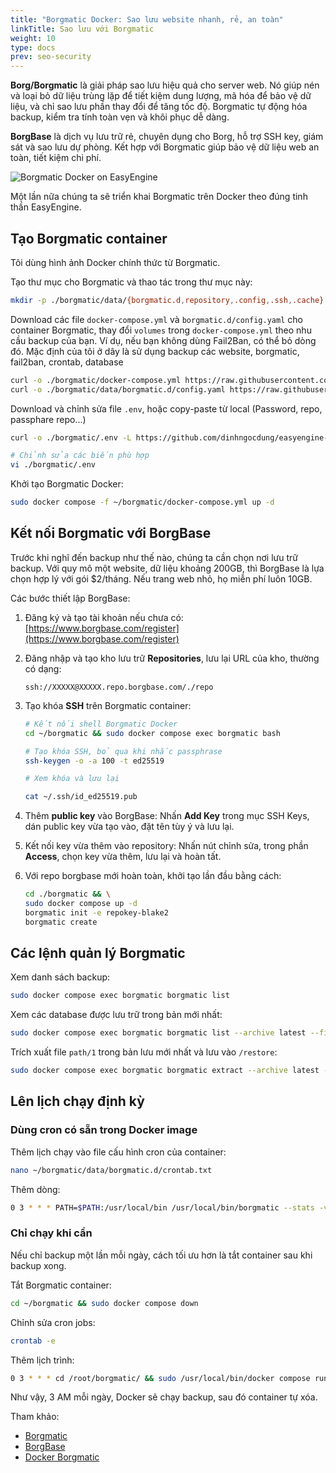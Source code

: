 ```yaml
---
title: "Borgmatic Docker: Sao lưu website nhanh, rẻ, an toàn"
linkTitle: Sao lưu với Borgmatic
weight: 10
type: docs
prev: seo-security
---
```


**Borg/Borgmatic** là giải pháp sao lưu hiệu quả cho server web. Nó giúp nén và loại bỏ dữ liệu trùng lặp để tiết kiệm dung lượng, mã hóa để bảo vệ dữ liệu, và chỉ sao lưu phần thay đổi để tăng tốc độ. Borgmatic tự động hóa backup, kiểm tra tính toàn vẹn và khôi phục dễ dàng.  

**BorgBase** là dịch vụ lưu trữ rẻ, chuyên dụng cho Borg, hỗ trợ SSH key, giám sát và sao lưu dự phòng. Kết hợp với Borgmatic giúp bảo vệ dữ liệu web an toàn, tiết kiệm chi phí.  

![Borgmatic Docker on EasyEngine](/images/borgmatic-docker-easyengine.svg)

Một lần nữa chúng ta sẽ triển khai Borgmatic trên Docker theo đúng tinh thần EasyEngine. 

## Tạo Borgmatic container

Tôi dùng hình ảnh Docker chính thức từ Borgmatic.  

Tạo thư mục cho Borgmatic và thao tác trong thư mục này:  

```bash
mkdir -p ./borgmatic/data/{borgmatic.d,repository,.config,.ssh,.cache}
```

Download các file  `docker-compose.yml` và `borgmatic.d/config.yaml` cho container Borgmatic, thay đổi `volumes` trong `docker-compose.yml` theo nhu cầu backup của bạn. Ví dụ, nếu bạn không dùng Fail2Ban, có thể bỏ dòng đó. Mặc định của tôi ở dây là sử dụng backup các website, borgmatic, fail2ban, crontab, database

```bash
curl -o ./borgmatic/docker-compose.yml https://raw.githubusercontent.com/dinhngocdung/easyengine-stack/refs/heads/main/borgmatic/docker-compose.yml
curl -o ./borgmatic/data/borgmatic.d/config.yaml https://raw.githubusercontent.com/dinhngocdung/easyengine-docker-stack/refs/heads/main/borgmatic/data/borgmatic.d/config.yaml
```

Download và chỉnh sửa file `.env`, hoặc copy-paste từ local (Password, repo, passphare repo...)
```bash
curl -o ./borgmatic/.env -L https://github.com/dinhngocdung/easyengine-dock-stack/raw/refs/heads/main/borgmatic/.env

# Chỉnh sửa các biến phù hợp
vi ./borgmatic/.env
```

Khởi tạo Borgmatic Docker:  

```bash
sudo docker compose -f ~/borgmatic/docker-compose.yml up -d
```

## Kết nối Borgmatic với BorgBase  

Trước khi nghĩ đến backup như thế nào, chúng ta cần chọn nơi lưu trữ backup. Với quy mô một website, dữ liệu khoảng 200GB, thì BorgBase là lựa chọn hợp lý với gói $2/tháng. Nếu trang web nhỏ, họ miễn phí luôn 10GB.  

Các bước thiết lập BorgBase:  

1. Đăng ký và tạo tài khoản nếu chưa có: [https://www.borgbase.com/register](https://www.borgbase.com/register)  
2. Đăng nhập và tạo kho lưu trữ **Repositories**, lưu lại URL của kho, thường có dạng:  
   ```
   ssh://XXXXX@XXXXX.repo.borgbase.com/./repo
   ```
3. Tạo khóa **SSH** trên Borgmatic container:  

    ```bash
    # Kết nối shell Borgmatic Docker
    cd ~/borgmatic && sudo docker compose exec borgmatic bash

    # Tạo khóa SSH, bỏ qua khi nhắc passphrase
    ssh-keygen -o -a 100 -t ed25519

    # Xem khóa và lưu lại
    
    cat ~/.ssh/id_ed25519.pub
    ```

4. Thêm **public key** vào BorgBase: 
  Nhấn **Add Key** trong mục SSH Keys, dán public key vừa tạo vào, đặt tên tùy ý và lưu lại.  
5. Kết nối key vừa thêm vào repository: 
  Nhấn nút chỉnh sửa, trong phần **Access**, chọn key vừa thêm, lưu lại và hoàn tất. 
6. Với repo borgbase mới hoàn toàn, khởi tạo lần đầu bằng cách:
    ```bash
    cd ./borgmatic && \
    sudo docker compose up -d
    borgmatic init -e repokey-blake2
    borgmatic create
    ```

## Các lệnh quản lý Borgmatic  

Xem danh sách backup:  

```bash
sudo docker compose exec borgmatic borgmatic list
```

Xem các database được lưu trữ trong bản mới nhất:  

```bash
sudo docker compose exec borgmatic borgmatic list --archive latest --find *borgmatic/*_databases
```

Trích xuất file `path/1` trong bản lưu mới nhất và lưu vào `/restore`:  

```bash
sudo docker compose exec borgmatic borgmatic extract --archive latest --path path/1 --destination /restore
```

## Lên lịch chạy định kỳ  

### Dùng cron có sẵn trong Docker image  

Thêm lịch chạy vào file cấu hình cron của container:  

```bash
nano ~/borgmatic/data/borgmatic.d/crontab.txt
```

Thêm dòng:  

```bash
0 3 * * * PATH=$PATH:/usr/local/bin /usr/local/bin/borgmatic --stats -v 0 2>&1
```

### Chỉ chạy khi cần  

Nếu chỉ backup một lần mỗi ngày, cách tối ưu hơn là tắt container sau khi backup xong.  

Tắt Borgmatic container:  

```bash
cd ~/borgmatic && sudo docker compose down
```

Chỉnh sửa cron jobs:  

```bash
crontab -e
```

Thêm lịch trình:  

```bash
0 3 * * * cd /root/borgmatic/ && sudo /usr/local/bin/docker compose run --rm borgmatic borgmatic >> /root/borgmatic/cron.log 2>&1
```

Như vậy, 3 AM mỗi ngày, Docker sẽ chạy backup, sau đó container tự xóa.  

Tham khảo:  
- [Borgmatic](https://torsion.org/borgmatic/)  
- [BorgBase](https://www.borgbase.com/)  
- [Docker Borgmatic](https://github.com/borgmatic-collective/docker-borgmatic)
